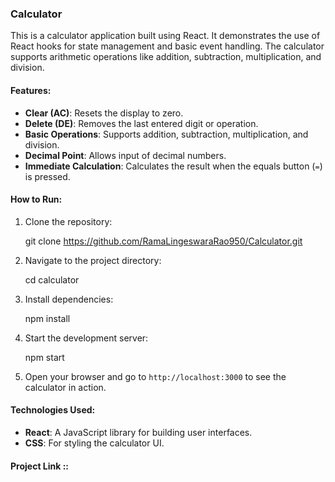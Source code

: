 ### Calculator

This is a calculator application built using React. It demonstrates the use of React hooks for state management and basic event handling. The calculator supports arithmetic operations like addition, subtraction, multiplication, and division.

#### Features:
- **Clear (AC)**: Resets the display to zero.
- **Delete (DE)**: Removes the last entered digit or operation.
- **Basic Operations**: Supports addition, subtraction, multiplication, and division.
- **Decimal Point**: Allows input of decimal numbers.
- **Immediate Calculation**: Calculates the result when the equals button (`=`) is pressed.

#### How to Run:
1. Clone the repository:
    
    git clone https://github.com/RamaLingeswaraRao950/Calculator.git
    
2. Navigate to the project directory:
    
    cd calculator
    
3. Install dependencies:
    
    npm install
    
4. Start the development server:
    
    npm start
    
5. Open your browser and go to `http://localhost:3000` to see the calculator in action.

#### Technologies Used:
- **React**: A JavaScript library for building user interfaces.
- **CSS**: For styling the calculator UI.

#### Project Link :: 
